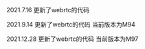 ﻿ 
2021.7.16
 更新了webrtc的代码

 
2021.9.14
 更新了webrtc的代码 当前版本为M94
 
 
2021.12.28
 更新了webrtc的代码 当前版本为M97





